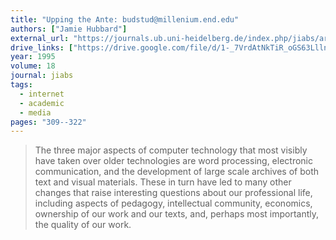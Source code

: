 ```yaml
---
title: "Upping the Ante: budstud@millenium.end.edu"
authors: ["Jamie Hubbard"]
external_url: "https://journals.ub.uni-heidelberg.de/index.php/jiabs/article/view/8839/2746/8647"
drive_links: ["https://drive.google.com/file/d/1-_7VrdAtNkTiR_oGS63Lllnr76SFX-2D/view?usp=drivesdk"]
year: 1995
volume: 18
journal: jiabs
tags:
  - internet
  - academic
  - media
pages: "309--322"
---
```


> The three major aspects of computer technology that most visibly have taken over older technologies are word processing, electronic communication, and the development of large scale archives of both text and visual materials.
> These in turn have led to many other changes that raise interesting questions about our professional life, including aspects of pedagogy, intellectual community, economics, ownership of our work and our texts, and, perhaps most importantly, the quality of our work.

